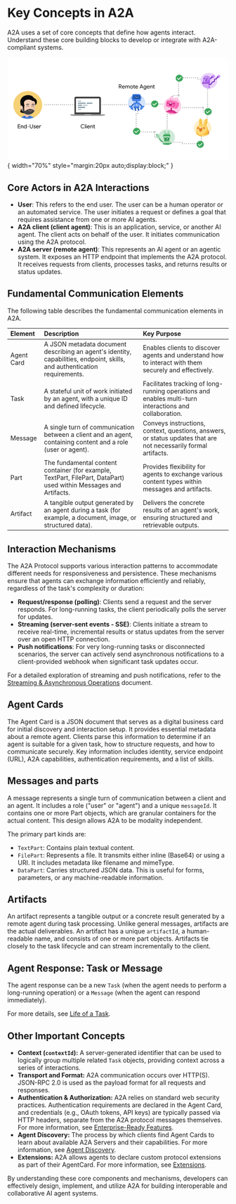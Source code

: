 # Key Concepts in A2A

A2A uses a set of core concepts that define how agents interact.
Understand these core building blocks to develop or integrate with A2A-compliant
systems.

![A2A Actors showing a User, A2A Client (Client Agent), and A2A Server (Remote Agent)](../assets/a2a-actors.png){ width="70%" style="margin:20px auto;display:block;" }

## Core Actors in A2A Interactions

- **User**: This refers to the end user. The user can be a human operator or
   an automated service. The user initiates a request or defines a goal that
   requires assistance from one or more AI agents.
- **A2A client (client agent)**: This is an application, service, or another
   AI agent. The client acts on behalf of the user. It initiates communication
   using the A2A protocol.
- **A2A server (remote agent)**: This represents an AI agent or an agentic
   system. It exposes an HTTP endpoint that implements the A2A protocol. It
   receives requests from clients, processes tasks, and returns results or
   status updates.
  
## Fundamental Communication Elements

The following table describes the fundamental communication elements in A2A.


| Element | Description | Key Purpose |
| :------ | :---------- | :---------- |
| Agent Card | A JSON metadata document describing an agent's identity, capabilities, endpoint, skills, and authentication requirements. | Enables clients to discover agents and understand how to interact with them securely and effectively. |
| Task | A stateful unit of work initiated by an agent, with a unique ID and defined lifecycle. | Facilitates tracking of long-running operations and enables multi-turn interactions and collaboration. |
| Message | A single turn of communication between a client and an agent, containing content and a role (user or agent). | Conveys instructions, context, questions, answers, or status updates that are not necessarily formal artifacts. |
| Part | The fundamental content container (for example, TextPart, FilePart, DataPart) used within Messages and Artifacts. | Provides flexibility for agents to exchange various content types within messages and artifacts. |
| Artifact | A tangible output generated by an agent during a task (for example, a document, image, or structured data). | Delivers the concrete results of an agent's work, ensuring structured and retrievable outputs. |


## Interaction Mechanisms

The A2A Protocol supports various interaction patterns to accommodate different
needs for responsiveness and persistence. These mechanisms ensure that agents
can exchange information efficiently and reliably, regardless of the task's
complexity or duration:

-   **Request/response (polling)**: Clients send a request and the server
    responds. For long-running tasks, the client periodically polls the server
    for updates.
-   **Streaming (server-sent events - SSE)**: Clients initiate a stream to
    receive real-time, incremental results or status updates from the server
    over an open HTTP connection.
-   **Push notifications**: For very long-running tasks or disconnected
    scenarios, the server can actively send asynchronous notifications to a
    client-provided webhook when significant task updates occur.

For a detailed exploration of streaming and push notifications, refer to the
[Streaming & Asynchronous Operations](./streaming-and-async.md) document.

## Agent Cards

The Agent Card is a JSON document that serves as a digital business card for
initial discovery and interaction setup. It provides essential metadata about a
remote agent. Clients parse this information to determine if an agent is suitable
for a given task, how to structure requests, and how to communicate securely. Key
information includes identity, service endpoint (URL), A2A capabilities,
authentication requirements, and a list of skills.

## Messages and parts

A message represents a single turn of communication between a client and an
agent. It includes a role ("user" or "agent") and a unique `messageId`. It
contains one or more Part objects, which are granular containers for the actual
content. This design allows A2A to be modality independent.

The primary part kinds are:

  - `TextPart`: Contains plain textual content.
  - `FilePart`: Represents a file. It transmits either inline (Base64) or
   using a URI. It includes metadata like filename and mimeType.
  - `DataPart`: Carries structured JSON data. This is useful for forms,
   parameters, or any machine-readable information.

## Artifacts

An artifact represents a tangible output or a concrete result generated by a
remote agent during task processing. Unlike general messages, artifacts are the
actual deliverables. An artifact has a unique `artifactId`, a human-readable
name, and consists of one or more part objects. Artifacts tie closely to the
task lifecycle and can stream incrementally to the client.

## Agent Response: Task or Message

The agent response can be a new `Task` (when the agent needs to perform a
long-running operation) or a `Message` (when the agent can respond immediately).

For more details, see [Life of a Task](./life-of-a-task.md).

## Other Important Concepts

- **Context (`contextId`):** A server-generated identifier that can be used to logically group multiple related `Task` objects, providing context across a series of interactions.
- **Transport and Format:** A2A communication occurs over HTTP(S). JSON-RPC 2.0 is used as the payload format for all requests and responses.
- **Authentication & Authorization:** A2A relies on standard web security practices. Authentication requirements are declared in the Agent Card, and credentials (e.g., OAuth tokens, API keys) are typically passed via HTTP headers, separate from the A2A protocol messages themselves. For more information, see [Enterprise-Ready Features](./enterprise-ready.md).
- **Agent Discovery:** The process by which clients find Agent Cards to learn about available A2A Servers and their capabilities. For more information, see [Agent Discovery](./agent-discovery.md).
- **Extensions:** A2A allows agents to declare custom protocol extensions as part of their AgentCard. For more information, see [Extensions](./extensions.md).

By understanding these core components and mechanisms, developers can effectively design, implement, and utilize A2A for building interoperable and collaborative AI agent systems.
